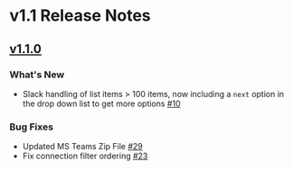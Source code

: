 # v1.1 Release Notes

## [v1.1.0](https://github.com/nautobot/nautobot-app-chatops/releases/tag/v1.1.0)

### What's New

- Slack handling of list items > 100 items, now including a `next` option in the drop down list to get more options [#10](https://github.com/nautobot/nautobot-app-chatops/pull/10)

### Bug Fixes

- Updated MS Teams Zip File [#29](https://github.com/nautobot/nautobot-app-chatops/pull/29)
- Fix connection filter ordering [#23](https://github.com/nautobot/nautobot-app-chatops/pull/23)
